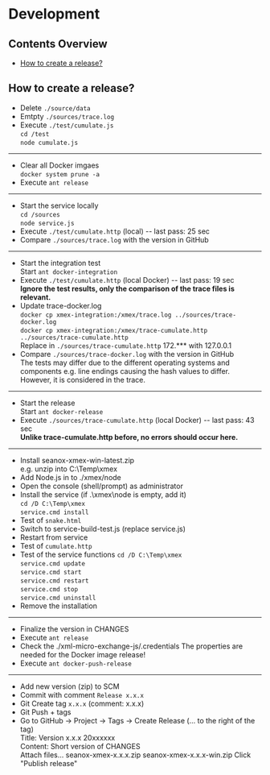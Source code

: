 # Development


## Contents Overview
* [How to create a release?](#how-to-create-a-release)


## How to create a release?
- Delete `./source/data`
- Emtpty `./sources/trace.log`
- Execute `./test/cumulate.js`  
  `cd /test`  
  `node cumulate.js`
---


- Clear all Docker imgaes  
  `docker system prune -a`
- Execute `ant release`  
---


- Start the service locally  
  `cd /sources`  
  `node service.js`
- Execute `./test/cumulate.http` (local) -- last pass: 25 sec
- Compare `./sources/trace.log` with the version in GitHub
---


- Start the integration test  
  Start `ant docker-integration` 
- Execute `./test/cumulate.http` (local Docker) -- last pass: 19 sec  
  __Ignore the test results, only the comparison of the trace files is relevant.__
- Update trace-docker.log  
  `docker cp xmex-integration:/xmex/trace.log ../sources/trace-docker.log`  
  `docker cp xmex-integration:/xmex/trace-cumulate.http ../sources/trace-cumulate.http`  
  Replace in `./sources/trace-cumulate.http` 172.*** with 127.0.0.1
- Compare `./sources/trace-docker.log` with the version in GitHub  
  The tests may differ due to the different operating systems and components
  e.g. line endings causing the hash values to differ. However, it is
  considered in the trace.
---


- Start the release   
  Start `ant docker-release`
- Execute `./sources/trace-cumulate.http` (local Docker) -- last pass: 43 sec  
  __Unlike trace-cumulate.http before, no errors should occur here.__
---


- Install seanox-xmex-win-latest.zip  
  e.g. unzip into C:\Temp\xmex
- Add Node.js in to ./xmex/node  
- Open the console (shell/prompt) as administrator
- Install the service (if .\xmex\node is empty, add it)  
  `cd /D C:\Temp\xmex`  
  `service.cmd install`
- Test of `snake.html`
- Switch to service-build-test.js (replace service.js)
- Restart from service
- Test of `cumulate.http`
- Test of the service functions
  `cd /D C:\Temp\xmex`  
  `service.cmd update`  
  `service.cmd start`  
  `service.cmd restart`  
  `service.cmd stop`  
  `service.cmd uninstall`
- Remove the installation  
---


- Finalize the version in CHANGES  
- Execute `ant release`
- Check the ./xml-micro-exchange-js/.credentials
  The properties are needed for the Docker image release!
- Execute `ant docker-push-release`  
---


- Add new version (zip) to SCM
- Commit with comment `Release x.x.x`
- Git Create tag `x.x.x` (comment: x.x.x)
- Git Push + tags
- Go to GitHub -> Project -> Tags -> Create Release (... to the right of the tag)   
  Title: Version x.x.x 20xxxxxx  
  Content: Short version of CHANGES  
  Attach files...
    seanox-xmex-x.x.x.zip
    seanox-xmex-x.x.x-win.zip
  Click "Publish release"
